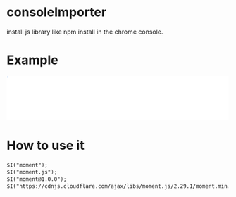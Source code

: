 # consoleImporter

install js library like npm install in the chrome console.

# Example

![avatar](demo.gif)

# How to use it

```
$I("moment");
$I("moment.js");
$I("moment@1.0.0");
$I("https://cdnjs.cloudflare.com/ajax/libs/moment.js/2.29.1/moment.min.js");
```
